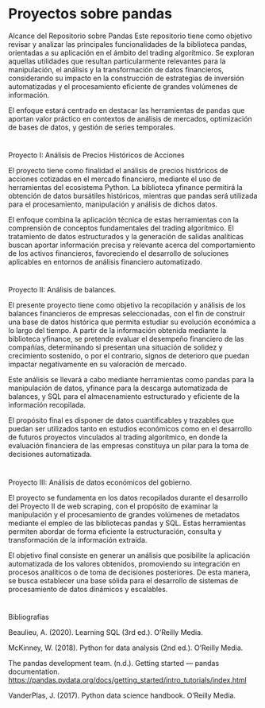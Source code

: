 # Proyectos sobre pandas

Alcance del Repositorio sobre Pandas
Este repositorio tiene como objetivo revisar y analizar las principales funcionalidades de la biblioteca pandas, orientadas a su aplicación en el ámbito del trading algorítmico. Se exploran aquellas utilidades que resultan particularmente relevantes para la manipulación, el análisis y la transformación de datos financieros, considerando su impacto en la construcción de estrategias de inversión automatizadas y el procesamiento eficiente de grandes volúmenes de información.

El enfoque estará centrado en destacar las herramientas de pandas que aportan valor práctico en contextos de análisis de mercados, optimización de bases de datos, y gestión de series temporales.

#
Proyecto I: Análisis de Precios Históricos de Acciones

El proyecto tiene como finalidad el análisis de precios históricos de acciones cotizadas en el mercado financiero, mediante el uso de herramientas del ecosistema Python. La biblioteca yfinance permitirá la obtención de datos bursátiles históricos, mientras que pandas será utilizada para el procesamiento, manipulación y análisis de dichos datos.

El enfoque combina la aplicación técnica de estas herramientas con la comprensión de conceptos fundamentales del trading algorítmico. El tratamiento de datos estructurados y la generación de salidas analíticas buscan aportar información precisa y relevante acerca del comportamiento de los activos financieros, favoreciendo el desarrollo de soluciones aplicables en entornos de análisis financiero automatizado.

#
Proyecto II: Análisis de balances.

El presente proyecto tiene como objetivo la recopilación y análisis de los balances financieros de empresas seleccionadas, con el fin de construir una base de datos histórica que permita estudiar su evolución económica a lo largo del tiempo. A partir de la información obtenida mediante la biblioteca yfinance, se pretende evaluar el desempeño financiero de las compañías, determinando si presentan una situación de solidez y crecimiento sostenido, o por el contrario, signos de deterioro que puedan impactar negativamente en su valoración de mercado.

Este análisis se llevará a cabo mediante herramientas como pandas para la manipulación de datos, yfinance para la descarga automatizada de balances, y SQL para el almacenamiento estructurado y eficiente de la información recopilada.

El propósito final es disponer de datos cuantificables y trazables que puedan ser utilizados tanto en estudios económicos como en el desarrollo de futuros proyectos vinculados al trading algorítmico, en donde la evaluación financiera de las empresas constituya un pilar para la toma de decisiones automatizada.

#
Proyecto III: Análisis de datos económicos del gobierno.

El proyecto se fundamenta en los datos recopilados durante el desarrollo del Proyecto II de web scraping, con el propósito de examinar la manipulación y el procesamiento de grandes volúmenes de metadatos mediante el empleo de las bibliotecas pandas y SQL. Estas herramientas permiten abordar de forma eficiente la estructuración, consulta y transformación de la información extraída.

El objetivo final consiste en generar un análisis que posibilite la aplicación automatizada de los valores obtenidos, promoviendo su integración en procesos analíticos o de toma de decisiones posteriores. De esta manera, se busca establecer una base sólida para el desarrollo de sistemas de procesamiento de datos dinámicos y escalables.


#
Bibliografías

Beaulieu, A. (2020). Learning SQL (3rd ed.). O’Reilly Media.

McKinney, W. (2018). Python for data analysis (2nd ed.). O’Reilly Media. 

The pandas development team. (n.d.). Getting started — pandas documentation. https://pandas.pydata.org/docs/getting_started/intro_tutorials/index.html

VanderPlas, J. (2017). Python data science handbook. O’Reilly Media.
